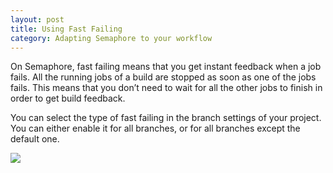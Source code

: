 ```yaml
---
layout: post
title: Using Fast Failing
category: Adapting Semaphore to your workflow
---
```


On Semaphore, fast failing means that you get instant feedback when a job fails.
All the running jobs of a build are stopped as soon as one of the jobs fails.
This means that you don’t need to wait for all the other jobs to finish in order
to get build feedback.

You can select the type of fast failing in the branch settings of your project.
You can either enable it for all branches, or for all branches except the
default one.

<img src="/docs/assets/img/settings/fast-failing-branch-settings.png" class="img-responsive">
